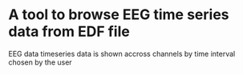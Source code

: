 # A tool to browse EEG time series data from EDF file

EEG data timeseries data is shown accross channels by time interval chosen by the user
